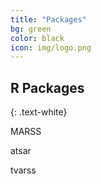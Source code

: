 ```yaml
---
title: "Packages"
bg: green
color: black
icon: img/logo.png
---
```


## R Packages
{: .text-white}

<div id="pkgscontainer">
<p id="pkgsbox">MARSS</p>
<p id="pkgsbox">atsar</p>
<p id="pkgsbox">tvarss</p>
</div>
